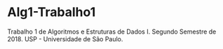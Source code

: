 # Alg1-Trabalho1
Trabalho 1 de Algoritmos e Estruturas de Dados I. Segundo Semestre de 2018. USP - Universidade de São Paulo.
